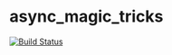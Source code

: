 # async_magic_tricks

[![Build Status](https://travis-ci.org/guizmaii/async_magic_tricks.svg?branch=master)](https://travis-ci.org/guizmaii/async_magic_tricks)

